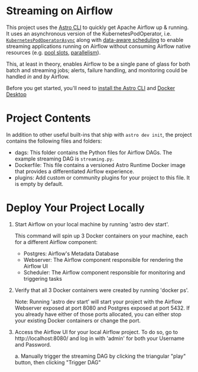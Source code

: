 Streaming on Airflow
========

This project uses the [Astro CLI](https://github.com/astronomer/astro-cli) to quickly get Apache Airflow up & running. It uses an asynchronous version of the KubernetesPodOperator, i.e. [`KubernetesPodOperatorAsync`](https://registry.astronomer.io/providers/astronomer-providers/modules/kubernetespodoperatorasync) along with [data-aware scheduling](https://airflow.apache.org/docs/apache-airflow/stable/concepts/datasets.html) to enable streaming applications running on Airflow without consuming Airflow native resources (e.g. [pool slots](https://airflow.apache.org/docs/apache-airflow/stable/concepts/pools.html), [parallelism](https://airflow.apache.org/docs/apache-airflow/stable/configurations-ref.html#parallelism)). 

This, at least in theory, enables Airflow to be a single pane of glass for both batch and streaming jobs; alerts, failure handling, and monitoring could be handled _in_ and _by_ Airflow.

Before you get started, you'll need to [install the Astro CLI](https://docs.astronomer.io/astro/cli/overview) and [Docker Desktop](https://www.docker.com/products/docker-desktop/)

Project Contents
================

In addition to other useful built-ins that ship with `astro dev init`, the project contains the following files and folders:

- dags: This folder contains the Python files for Airflow DAGs. The example streaming DAG is `streaming.py`.
- Dockerfile: This file contains a versioned Astro Runtime Docker image that provides a differentiated Airflow experience.
- plugins: Add custom or community plugins for your project to this file. It is empty by default.

Deploy Your Project Locally
===========================

1. Start Airflow on your local machine by running 'astro dev start'.

   This command will spin up 3 Docker containers on your machine, each for a different Airflow component:

   * Postgres: Airflow's Metadata Database
   * Webserver: The Airflow component responsible for rendering the Airflow UI
   * Scheduler: The Airflow component responsible for monitoring and triggering tasks

2. Verify that all 3 Docker containers were created by running 'docker ps'.

   Note: Running 'astro dev start' will start your project with the Airflow Webserver exposed at port 8080 and Postgres exposed at port 5432. If you already have either of those ports allocated, you can either stop your existing Docker containers or change the port.

3. Access the Airflow UI for your local Airflow project. To do so, go to http://localhost:8080/ and log in with 'admin' for both your Username and Password.

    a. Manually trigger the streaming DAG by clicking the triangular "play" button, then clicking "Trigger DAG"
